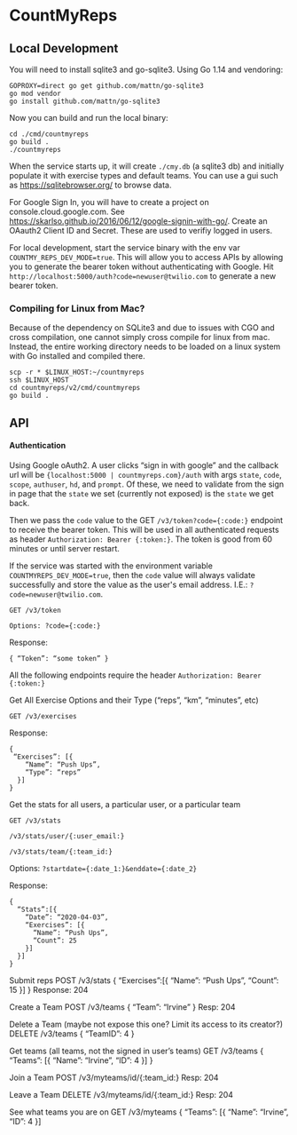 # CountMyReps

## Local Development

You will need to install sqlite3 and go-sqlite3. Using Go 1.14 and vendoring:
```
GOPROXY=direct go get github.com/mattn/go-sqlite3
go mod vendor
go install github.com/mattn/go-sqlite3
```

Now you can build and run the local binary:
```
cd ./cmd/countmyreps
go build .
./countmyreps
```

When the service starts up, it will create `./cmy.db` (a sqlite3 db) and initially populate it with exercise types and default teams. You can use a gui such as https://sqlitebrowser.org/ to browse data.


For Google Sign In, you will have to create a project on console.cloud.google.com. See https://skarlso.github.io/2016/06/12/google-signin-with-go/.
Create an OAauth2 Client ID and Secret. These are used to verifiy logged in users.

For local development, start the service binary with the env var `COUNTMY_REPS_DEV_MODE=true`. This will allow you to access APIs by allowing you to generate the bearer token without authenticating with Google. Hit `http://localhost:5000/auth?code=newuser@twilio.com` to generate a new bearer token.

### Compiling for Linux from Mac?

Because of the dependency on SQLite3 and due to issues with CGO and cross compilation, one cannot simply cross compile for linux from mac. Instead, the entire working directory needs to be loaded on a linux system with Go installed and compiled there.

```
scp -r * $LINUX_HOST:~/countmyreps
ssh $LINUX_HOST
cd countmyreps/v2/cmd/countmyreps
go build .
```

## API

#### Authentication
Using Google oAuth2. A user clicks “sign in with google” and the callback url will be `{localhost:5000 | countmyreps.com}/auth` with args `state`, `code`, `scope`, `authuser`, `hd`, and `prompt`. Of these, we need to validate from the sign in page that the `state` we set (currently not exposed) is the `state` we get back. 

Then we pass the `code` value to the GET `/v3/token?code={:code:}` endpoint to receive the bearer token. This will be used in all authenticated requests as header `Authorization: Bearer {:token:}`. The token is good from 60 minutes or until server restart.

If the service was started with the environment variable `COUNTMYREPS_DEV_MODE=true`, then the `code` value will always validate successfully and store the value as the user's email address. I.E.: `?code=newuser@twilio.com`. 

`GET /v3/token`

`Options: ?code={:code:}`

Response:

```
{ “Token”: “some token” }
```

All the following endpoints require the header `Authorization: Bearer {:token:}`


Get All Exercise Options and their Type (“reps”, “km”, “minutes”, etc)

`GET /v3/exercises`

Response:
```
{
 “Exercises”: [{
    “Name”: “Push Ups”,
    “Type”: “reps”
  }]
}
```

Get the stats for all users, a particular user, or a particular team

`GET /v3/stats`

`/v3/stats/user/{:user_email:}`

`/v3/stats/team/{:team_id:}`

Options: `?startdate={:date_1:}&enddate={:date_2}`

Response:
```
{
  “Stats”:[{
    “Date”: “2020-04-03”,
    “Exercises”: [{
      “Name”: “Push Ups”,
      “Count”: 25
    }]
  }]
}
```

Submit reps
POST /v3/stats
{
  “Exercises”:[{
    “Name”: “Push Ups”,
    “Count”: 15
  }]
}
Response:
204

Create a Team
POST /v3/teams
{
  “Team”: “Irvine”
}
Resp:
204

Delete a Team (maybe not expose this one? Limit its access to its creator?)
DELETE /v3/teams
{
  “TeamID”: 4
}

Get teams (all teams, not the signed in user’s teams)
GET /v3/teams
{
  “Teams”: [{
    “Name”: “Irvine”,
    “ID”: 4
  }]
}

Join a Team
POST /v3/myteams/id/{:team_id:}
Resp: 204

Leave a Team
DELETE /v3/myteams/id/{:team_id:}
Resp: 204

See what teams you are on
GET /v3/myteams
{
  “Teams”: [{
    “Name”: “Irvine”,
    “ID”: 4
  }]

